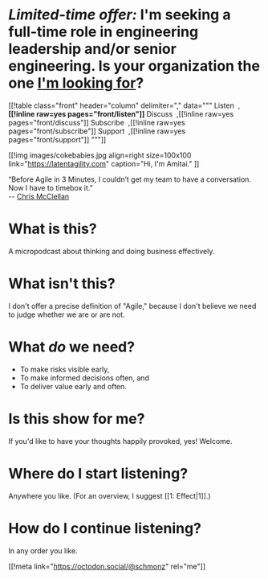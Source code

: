 # _Limited-time offer:_ I'm seeking a full-time role in engineering leadership and/or senior engineering. Is your organization the one [I'm looking for](https://schmonz.com/2023/08/05/who-needs-an-amitai/)?

[[!table class="front" header="column" delimiter="," data="""
Listen&nbsp;&nbsp;,<strong>[[!inline raw=yes pages="front/listen"]]</strong>
Discuss&nbsp;&nbsp;,[[!inline raw=yes pages="front/discuss"]]
Subscribe&nbsp;&nbsp;,[[!inline raw=yes pages="front/subscribe"]]
Support&nbsp;&nbsp;,[[!inline raw=yes pages="front/support"]]
"""]]

[[!img
images/cokebabies.jpg
align=right
size=100x100
link="https://latentagility.com"
caption="Hi, I'm Amitai."
]]

“Before Agile in 3 Minutes, I couldn’t get my team to have a conversation.
Now I have to timebox it.”  
-- [Chris McClellan](https://twitter.com/schmonz/status/1425197906164862977)

# What is this?

A micropodcast about thinking and doing business effectively.


# What isn't this?

I don't offer a precise definition of "Agile," because I don't
believe we need to judge whether we are or are not.


# What _do_ we need?

- To make risks visible early,
- To make informed decisions often, and
- To deliver value early and often.


# Is this show for me?

If you'd like to have your thoughts happily provoked, yes! Welcome.


# Where do I start listening?

Anywhere you like.
(For an overview, I suggest
[[1: Effect|1]].)


# How do I continue listening?

In any order you like.


[[!meta link="https://octodon.social/@schmonz" rel="me"]]
